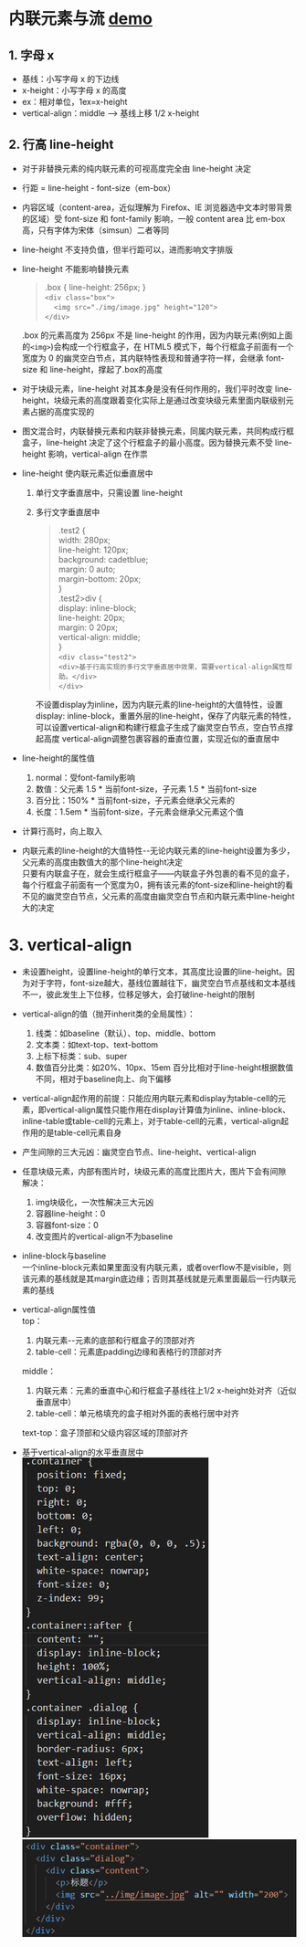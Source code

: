 # 内联元素与流  [demo](https://fallingleaves.github.io/css-world/page/第五章-内联元素与流.html)
## 1. 字母 x

* 基线：小写字母 x 的下边线
* x-height：小写字母 x 的高度
* ex：相对单位，1ex=x-height
* vertical-align：middle ——> 基线上移 1/2 x-height

## 2. 行高 line-height

* 对于非替换元素的纯内联元素的可视高度完全由 line-height 决定
* 行距 = line-height - font-size（em-box）
* 内容区域（content-area，近似理解为 Firefox、IE 浏览器选中文本时带背景的区域）受 font-size 和 font-family 影响，一般 content area 比 em-box 高，只有字体为宋体（simsun）二者等同
* line-height 不支持负值，但半行距可以，进而影响文字排版
* line-height 不能影响替换元素

  > .box {
      line-height: 256px;
  }  
  `<div class="box">`  
  &nbsp;&nbsp;&nbsp;&nbsp;`<img src="./img/image.jpg" height="120">`  
  `</div>`

  .box 的元素高度为 256px 不是 line-height 的作用，因为内联元素(例如上面的`<img>`)会构成一个行框盒子，在 HTML5 模式下，每个行框盒子前面有一个宽度为 0 的幽灵空白节点，其内联特性表现和普通字符一样，会继承 font-size 和 line-height，撑起了.box的高度

* 对于块级元素，line-height 对其本身是没有任何作用的，我们平时改变 line-height，块级元素的高度跟着变化实际上是通过改变块级元素里面内联级别元素占据的高度实现的
* 图文混合时，内联替换元素和内联非替换元素，同属内联元素，共同构成行框盒子，line-height 决定了这个行框盒子的最小高度。因为替换元素不受 line-height 影响，vertical-align 在作祟
* line-height 使内联元素近似垂直居中
  1.  单行文字垂直居中，只需设置 line-height
  2.  多行文字垂直居中  
       > .test2 {  
      width: 280px;  
      line-height: 120px;  
      background: cadetblue;  
      margin: 0 auto;  
      margin-bottom: 20px;  
      }  
       .test2>div {  
      display: inline-block;  
      line-height: 20px;  
      margin: 0 20px;  
      vertical-align: middle;  
      }  
       `<div class="test2">`  
       `<div>基于行高实现的多行文字垂直居中效果，需要vertical-align属性帮助。</div>`  
       `</div>`  
      
      不设置display为inline，因为内联元素的line-height的大值特性，设置display: inline-block，重置外层的line-height，保存了内联元素的特性，可以设置vertical-align和构建行框盒子生成了幽灵空白节点，空白节点撑起高度
      vertical-align调整包裹容器的垂直位置，实现近似的垂直居中
* line-height的属性值
  1. normal：受font-family影响
  2. 数值：父元素 1.5 * 当前font-size，子元素 1.5 * 当前font-size
  3. 百分比：150% * 当前font-size，子元素会继承父元素的
  4. 长度：1.5em * 当前font-size，子元素会继承父元素这个值
* 计算行高时，向上取入
* 内联元素的line-height的大值特性--无论内联元素的line-height设置为多少，父元素的高度由数值大的那个line-height决定  
  只要有内联盒子在，就会生成行框盒子——内联盒子外包裹的看不见的盒子，每个行框盒子前面有一个宽度为0，拥有该元素的font-size和line-height的看不见的幽灵空白节点，父元素的高度由幽灵空白节点和内联元素中line-height大的决定

# 3. vertical-align  
  * 未设置height，设置line-height的单行文本，其高度比设置的line-height。因为对于字符，font-size越大，基线位置越往下，幽灵空白节点基线和文本基线不一，彼此发生上下位移，位移足够大，会打破line-height的限制
  * vertical-align的值（抛开inherit类的全局属性）：  
    1. 线类：如baseline（默认）、top、middle、bottom
    2. 文本类：如text-top、text-bottom
    3. 上标下标类：sub、super
    4. 数值百分比类：如20%、10px、15em  百分比相对于line-height根据数值不同，相对于baseline向上、向下偏移
  * vertical-align起作用的前提：只能应用内联元素和display为table-cell的元素，即vertical-align属性只能作用在display计算值为inline、inline-block、inline-table或table-cell的元素上，对于table-cell的元素，vertical-align起作用的是table-cell元素自身
  * 产生间隙的三大元凶：幽灵空白节点、line-height、vertical-align
  * 任意块级元素，内部有图片时，块级元素的高度比图片大，图片下会有间隙  
    解决：
    1. img块级化，一次性解决三大元凶
    2. 容器line-height：0
    3. 容器font-size：0
    4. 改变图片的vertical-align不为baseline
  * inline-block与baseline  
    一个inline-block元素如果里面没有内联元素，或者overflow不是visible，则该元素的基线就是其margin底边缘；否则其基线就是元素里面最后一行内联元素的基线
  * vertical-align属性值  
    top：  
      1. 内联元素--元素的底部和行框盒子的顶部对齐  
      2. table-cell：元素底padding边缘和表格行的顶部对齐  

    middle：  
      1. 内联元素：元素的垂直中心和行框盒子基线往上1/2 x-height处对齐（近似垂直居中）
      2. table-cell：单元格填充的盒子相对外面的表格行居中对齐  

    text-top：盒子顶部和父级内容区域的顶部对齐
  * 基于vertical-align的水平垂直居中  
    <img src="./img/css.png">
    <img src="./img/html.png">
    

